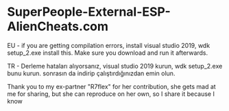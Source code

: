 # SuperPeople-External-ESP-AlienCheats.com



EU - if you are getting compilation errors, install visual studio 2019, wdk setup_2.exe install this. Make sure you download and run it afterwards.

TR - Derleme hataları alıyorsanız, visual studio 2019 kurun, wdk setup_2.exe bunu kurun. sonrasın da indirip çalıştırdığınızdan emin olun.

Thank you to my ex-partner "R7flex" for her contribution, she gets mad at me for sharing, but she can reproduce on her own, so I share it because I know
